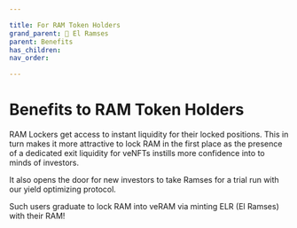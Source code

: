 ```yaml
---

title: For RAM Token Holders
grand_parent: 👑 El Ramses
parent: Benefits
has_children:
nav_order:

---
```



# Benefits to RAM Token Holders



RAM Lockers get access to instant liquidity for their locked positions. This in turn makes it more attractive to lock RAM in the first place as the presence of a dedicated exit liquidity for veNFTs instills more confidence into to minds of investors.

It also opens the door for new investors to take Ramses for a trial run with our yield optimizing protocol.

Such users graduate to lock RAM into veRAM via minting ELR (El Ramses) with their RAM!

